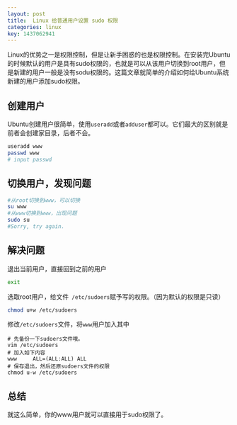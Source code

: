 ```yaml
---
layout: post
title:  Linux 给普通用户设置 sudo 权限
categories: linux
key: 1437062941
---
```


Linux的优势之一是权限控制，但是让新手困惑的也是权限控制。在安装完Ubuntu的时候默认的用户是具有sudo权限的，也就是可以从该用户切换到root用户，但是新建的用户一般是没有sodu权限的。这篇文章就简单的介绍如何给Ubuntu系统新建的用户添加sudo权限。

## 创建用户 ##

Ubuntu创建用户很简单，使用```useradd```或者```adduser```都可以。它们最大的区别就是前者会创建家目录，后者不会。

```bash
useradd www
passwd www
# input passwd
```

## 切换用户，发现问题 ##

```bash
#从root切换到www，可以切换
su www
#从www切换到www，出现问题
sudo su
#Sorry, try again.
```

## 解决问题 ##

退出当前用户，直接回到之前的用户

```bash
exit 
```

选取root用户，给文件``` /etc/sudoers```赋予写的权限。（因为默认的权限是只读）

```bash
chmod u+w /etc/sudoers
```

修改```/etc/sudoers```文件，将```www```用户加入其中

```
# 先备份一下sudoers文件哦。
vim /etc/sudoers
# 加入如下内容
www     ALL=(ALL:ALL) ALL
# 保存退出，然后还原sudoers文件的权限
chmod u-w /etc/sudoers
```

## 总结 ##

就这么简单，你的www用户就可以直接用于sudo权限了。


